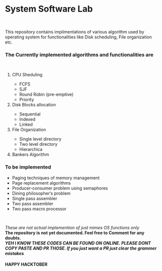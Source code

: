 <h1>System Software Lab</h1></br>
<p>This repository contains implimentations of various algorithm used by operating system for functionalities like Disk scheduling,
 File organization etc.</br>
 <h3> The Currently implemented algorithms and functionalities are </h3>
 </br>
 <ol>
    <li>CPU Sheduling</li>
      <ul><li>FCFS</li><li>SJF</li><li>Round Robin (pre-emptive)</li><li>Priority</li></ul>
    <li>Disk Blocks allocation</li>
      <ul><li>Sequential</li><li>Indexed</li><li>Linked</li></ul>
    <li>File Organization</li>
      <ul><li>Single level directory</li><li>Two level directory</li><li>Hierarchica</li></ul>
    <li>Bankers Algorithm</li>
 </ol>
 
 <h3>To be implemented </h3>
 <ul>
     <li>Paging techniques of memory management</li>
    <li>Page replacement algorithms</li>
    <li>Producer-consumer problem using semaphores</li>
    <li>Dining philosopher’s problem</li>
    <li>Single pass assembler</li>
    <li>Two pass assembler</i>
    <li>Two pass macro processor</li>
    
 </ul>
 </br>
 
<i>These are not actual implemention of just mimes OS functions only</i></br>
<b>The repository is not yet documented. Feel free to Comment for any doubts.</b></br>
<i><b>YEH I KNOW THESE CODES CAN BE FOUND ON ONLINE. PLEASE DONT COPY PASTE AND PR THOSE. If you just want a PR just clear the grammer mistakes</b></i>

<h4>HAPPY HACKTOBER</h4>
